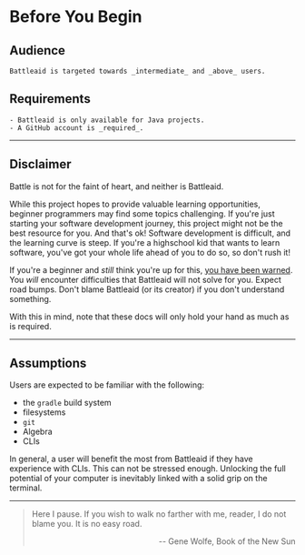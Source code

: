 
# Before You Begin

## Audience

```{important}
Battleaid is targeted towards _intermediate_ and _above_ users.
```

## Requirements

```{important}
- Battleaid is only available for Java projects.
- A GitHub account is _required_.
```

<hr>

## Disclaimer

Battle is not for the faint of heart, and neither is Battleaid.

While this project hopes to provide valuable learning opportunities, beginner programmers may find some topics challenging.  If you're just starting your software development journey, this project might not be the best resource for you.  And that's ok!  Software development is difficult, and the learning curve is steep.  If you're a highschool kid that wants to learn software, you've got your whole life ahead of you to do so, so don't rush it!

If you're a beginner and _still_ think you're up for this, <u>you have been warned</u>.  You _will_ encounter difficulties that Battleaid will not solve for you.  Expect road bumps.  Don't blame Battleaid (or its creator) if you don't understand something.

With this in mind, note that these docs will only hold your hand as much as is required.

<hr>

## Assumptions

Users are expected to be familiar with the following:

- the `gradle` build system
- filesystems
- `git`
- Algebra
- CLIs

In general, a user will benefit the most from Battleaid if they have experience with CLIs.  This can not be stressed enough.  Unlocking the full potential of your computer is inevitably linked with a solid grip on the terminal.  

<hr>

> Here I pause. If you wish to walk no farther with me, reader, I do not blame you. It is no easy road. 
> 
> <p align="right">-- Gene Wolfe, Book of the New Sun</p>
